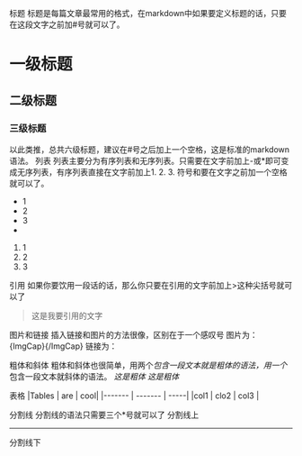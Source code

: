   标题
  标题是每篇文章最常用的格式，在markdown中如果要定义标题的话，只要在这段文字之前加#号就可以了。
  # 一级标题
 ## 二级标题
 ### 三级标题
 以此类推，总共六级标题，建议在#号之后加上一个空格，这是标准的markdown语法。
 列表
 列表主要分为有序列表和无序列表。只需要在文字前加上-或*即可变成无序列表，有序列表直接在文字前加上1. 2. 3. 符号和要在文字之前加一个空格就可以了。
 * 1
 *  2
 *  3
 *

1. 1
2.  2
3.  3

引用
如果你要饮用一段话的话，那么你只要在引用的文字前加上>这种尖括号就可以了
> 这是我要引用的文字

图片和链接
插入链接和图片的方法很像，区别在于一个感叹号
图片为：![](){ImgCap}{/ImgCap}
链接为：[]()

粗体和斜体
粗体和斜体也很简单，用两个*包含一段文本就是粗体的语法，用一个*包含一段文本就斜体的语法。
*这是粗体*
*这是粗体*

表格
|Tables   | are     |  cool|
|-------  | ------- | -----|
|col1     | clo2    | col3 |



分割线
分割线的语法只需要三个*号就可以了
分割线上
***
分割线下

 